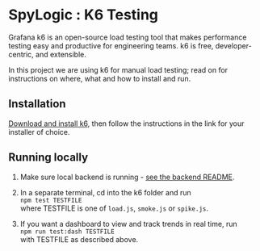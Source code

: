 # SpyLogic : K6 Testing

Grafana k6 is an open-source load testing tool that makes performance testing easy and productive for engineering teams.
k6 is free, developer-centric, and extensible.

In this project we are using k6 for manual load testing; read on for
instructions on where, what and how to install and run.

## Installation

[Download and install k6](https://grafana.com/docs/k6/latest/get-started/installation/), then follow the instructions in the link for your installer of choice.

## Running locally

1. Make sure local backend is running - [see the backend README](../backend/README.md).

2. In a separate terminal, cd into the k6 folder and run  
   `npm test TESTFILE`  
   where TESTFILE is one of `load.js`, `smoke.js` or `spike.js`.

3. If you want a dashboard to view and track trends in real time, run  
   `npm run test:dash TESTFILE`  
   with TESTFILE as described above.
